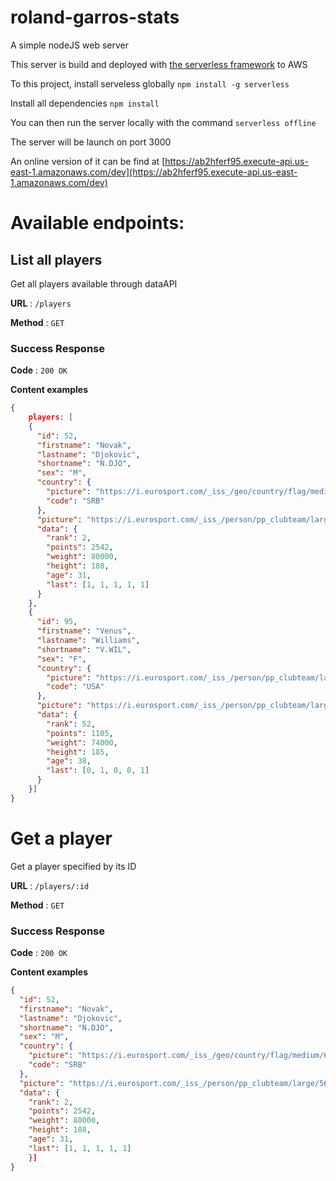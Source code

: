 # roland-garros-stats
A simple nodeJS web server

This server is build and deployed with [the serverless framework](https://serverless.com/) to AWS

To this project, install serveless globally 
```npm install -g serverless```

Install all dependencies
``` npm install ```

You can then run the server locally with the command 
```serverless offline```

The server will be launch on port 3000


An online version of it can be find at [https://ab2hferf95.execute-api.us-east-1.amazonaws.com/dev](https://ab2hferf95.execute-api.us-east-1.amazonaws.com/dev)

# Available endpoints:

## List all players

Get all players available through dataAPI

**URL** : `/players`

**Method** : `GET`

### Success Response

**Code** : `200 OK`

**Content examples**

```json
{
	players: [
    {
      "id": 52,
      "firstname": "Novak",
      "lastname": "Djokovic",
      "shortname": "N.DJO",
      "sex": "M",
      "country": {
        "picture": "https://i.eurosport.com/_iss_/geo/country/flag/medium/6944.png",
        "code": "SRB"
      },
      "picture": "https://i.eurosport.com/_iss_/person/pp_clubteam/large/565920.jpg",
      "data": {
        "rank": 2,
        "points": 2542,
        "weight": 80000,
        "height": 188,
        "age": 31,
        "last": [1, 1, 1, 1, 1]
      }
    },
    {
      "id": 95,
      "firstname": "Venus",
      "lastname": "Williams",
      "shortname": "V.WIL",
      "sex": "F",
      "country": {
        "picture": "https://i.eurosport.com/_iss_/person/pp_clubteam/large/136449.jpg",
        "code": "USA"
      },
      "picture": "https://i.eurosport.com/_iss_/person/pp_clubteam/large/136450.jpg",
      "data": {
        "rank": 52,
        "points": 1105,
        "weight": 74000,
        "height": 185,
        "age": 38,
        "last": [0, 1, 0, 0, 1]
      }
    }]
}
```

# Get a player

Get a player specified by its ID

**URL** : `/players/:id`

**Method** : `GET`

### Success Response

**Code** : `200 OK`

**Content examples**

```json
{
  "id": 52,
  "firstname": "Novak",
  "lastname": "Djokovic",
  "shortname": "N.DJO",
  "sex": "M",
  "country": {
	"picture": "https://i.eurosport.com/_iss_/geo/country/flag/medium/6944.png",
	"code": "SRB"
  },
  "picture": "https://i.eurosport.com/_iss_/person/pp_clubteam/large/565920.jpg",
  "data": {
	"rank": 2,
	"points": 2542,
	"weight": 80000,
	"height": 188,
	"age": 31,
	"last": [1, 1, 1, 1, 1]
    }]
}
```